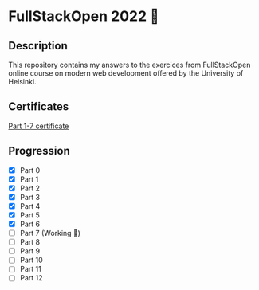 # FullStackOpen 2022 🌱

## Description

This repository contains my answers to the exercices from FullStackOpen online course on modern web development offered by the University of Helsinki.

## Certificates

[Part 1-7 certificate](https://https://studies.cs.helsinki.fi/stats/api/certificate/fullstackopen/en/d9825e89e9805a1155b27e16532a4d85)

## Progression

- [x] Part 0
- [x] Part 1
- [x] Part 2
- [x] Part 3
- [x] Part 4
- [x] Part 5
- [x] Part 6
- [ ] Part 7 (Working 📌)
- [ ] Part 8
- [ ] Part 9
- [ ] Part 10
- [ ] Part 11
- [ ] Part 12

